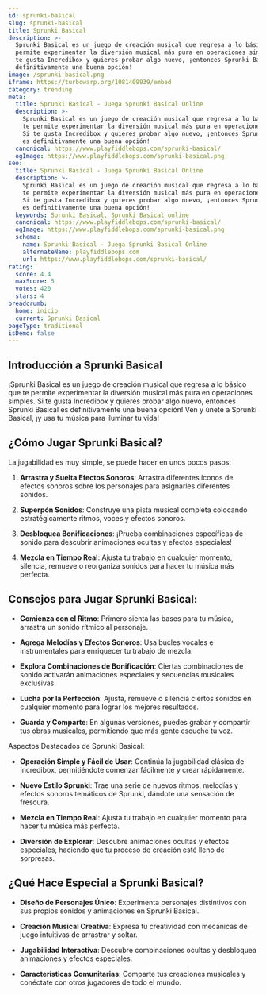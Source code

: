 ```yaml
---
id: sprunki-basical
slug: sprunki-basical
title: Sprunki Basical
description: >-
  Sprunki Basical es un juego de creación musical que regresa a lo básico que te
  permite experimentar la diversión musical más pura en operaciones simples. Si
  te gusta Incredibox y quieres probar algo nuevo, ¡entonces Sprunki Basical es
  definitivamente una buena opción!
image: /sprunki-basical.png
iframe: https://turbowarp.org/1081409939/embed
category: trending
meta:
  title: Sprunki Basical - Juega Sprunki Basical Online
  description: >-
    Sprunki Basical es un juego de creación musical que regresa a lo básico que
    te permite experimentar la diversión musical más pura en operaciones simples.
    Si te gusta Incredibox y quieres probar algo nuevo, ¡entonces Sprunki Basical
    es definitivamente una buena opción!
  canonical: https://www.playfiddlebops.com/sprunki-basical/
  ogImage: https://www.playfiddlebops.com/sprunki-basical.png
seo:
  title: Sprunki Basical - Juega Sprunki Basical Online
  description: >-
    Sprunki Basical es un juego de creación musical que regresa a lo básico que
    te permite experimentar la diversión musical más pura en operaciones simples.
    Si te gusta Incredibox y quieres probar algo nuevo, ¡entonces Sprunki Basical
    es definitivamente una buena opción!
  keywords: Sprunki Basical, Sprunki Basical online
  canonical: https://www.playfiddlebops.com/sprunki-basical/
  ogImage: https://www.playfiddlebops.com/sprunki-basical.png
  schema:
    name: Sprunki Basical - Juega Sprunki Basical Online
    alternateName: playfiddlebops.com
    url: https://www.playfiddlebops.com/sprunki-basical/
rating:
  score: 4.4
  maxScore: 5
  votes: 420
  stars: 4
breadcrumb:
  home: inicio
  current: Sprunki Basical
pageType: traditional
isDemo: false
---
```


## Introducción a Sprunki Basical

¡Sprunki Basical es un juego de creación musical que regresa a lo básico que te permite experimentar la diversión musical más pura en operaciones simples. Si te gusta Incredibox y quieres probar algo nuevo, entonces Sprunki Basical es definitivamente una buena opción! Ven y únete a Sprunki Basical, ¡y usa tu música para iluminar tu vida!

## ¿Cómo Jugar Sprunki Basical?

La jugabilidad es muy simple, se puede hacer en unos pocos pasos:

1. **Arrastra y Suelta Efectos Sonoros**: Arrastra diferentes íconos de efectos sonoros sobre los personajes para asignarles diferentes sonidos.

1. **Superpón Sonidos**: Construye una pista musical completa colocando estratégicamente ritmos, voces y efectos sonoros.

1. **Desbloquea Bonificaciones**: ¡Prueba combinaciones específicas de sonido para descubrir animaciones ocultas y efectos especiales!

1. **Mezcla en Tiempo Real**: Ajusta tu trabajo en cualquier momento, silencia, remueve o reorganiza sonidos para hacer tu música más perfecta.

## Consejos para Jugar Sprunki Basical:

- **Comienza con el Ritmo**: Primero sienta las bases para tu música, arrastra un sonido rítmico al personaje.

- **Agrega Melodías y Efectos Sonoros**: Usa bucles vocales e instrumentales para enriquecer tu trabajo de mezcla.

- **Explora Combinaciones de Bonificación**: Ciertas combinaciones de sonido activarán animaciones especiales y secuencias musicales exclusivas.

- **Lucha por la Perfección**: Ajusta, remueve o silencia ciertos sonidos en cualquier momento para lograr los mejores resultados.

- **Guarda y Comparte**: En algunas versiones, puedes grabar y compartir tus obras musicales, permitiendo que más gente escuche tu voz.

Aspectos Destacados de Sprunki Basical:

- **Operación Simple y Fácil de Usar**: Continúa la jugabilidad clásica de Incredibox, permitiéndote comenzar fácilmente y crear rápidamente.

- **Nuevo Estilo Sprunki**: Trae una serie de nuevos ritmos, melodías y efectos sonoros temáticos de Sprunki, dándote una sensación de frescura.

- **Mezcla en Tiempo Real**: Ajusta tu trabajo en cualquier momento para hacer tu música más perfecta.

- **Diversión de Explorar**: Descubre animaciones ocultas y efectos especiales, haciendo que tu proceso de creación esté lleno de sorpresas.

## ¿Qué Hace Especial a Sprunki Basical?

- **Diseño de Personajes Único**: Experimenta personajes distintivos con sus propios sonidos y animaciones en Sprunki Basical.

- **Creación Musical Creativa**: Expresa tu creatividad con mecánicas de juego intuitivas de arrastrar y soltar.

- **Jugabilidad Interactiva**: Descubre combinaciones ocultas y desbloquea animaciones y efectos especiales.

- **Características Comunitarias**: Comparte tus creaciones musicales y conéctate con otros jugadores de todo el mundo.